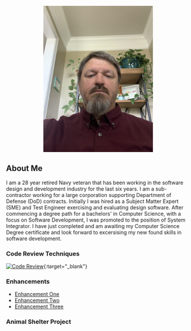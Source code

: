 <p align="center">
<img src="https://github.com/chelsterv/chelsterv.github.io/blob/main/IMG_0228.jpeg?raw=true" width="300" />
</p>

## About Me

I am a 28 year retired Navy veteran that has been working in the software design and development industry for the last six years. I am a sub-contractor working for a large corporation supporting Department of Defense (DoD) contracts. Initially I was hired as a Subject Matter Expert (SME) and Test Engineer exercising and evaluating design software. After commencing a degree path for a bachelors' in Computer Science, with a focus on Software Development, I was promoted to the position of System Integrator. I have just completed and am awaiting my Computer Science Degree certificate and look forward to excersising my new found skills in software development.

### Code Review Techniques

[![Code Review](https://img.youtube.com/vi/d4EaUvMKCyU/0.jpg)](https://youtu.be/d4EaUvMKCyU){:target="_blank"}

### Enhancements

* [Enhancement One](https://github.com/chelsterv/chelsterv.github.io/tree/main/3-2MilestoneTwo)
* [Enhancement Two](https://github.com/chelsterv/chelsterv.github.io/tree/main/4-2MilestoneThre)
* [Enhancement Three](https://github.com/chelsterv/chelsterv.github.io/tree/main/McCoy_5-2MilestoneFour)


### Animal Shelter Project

